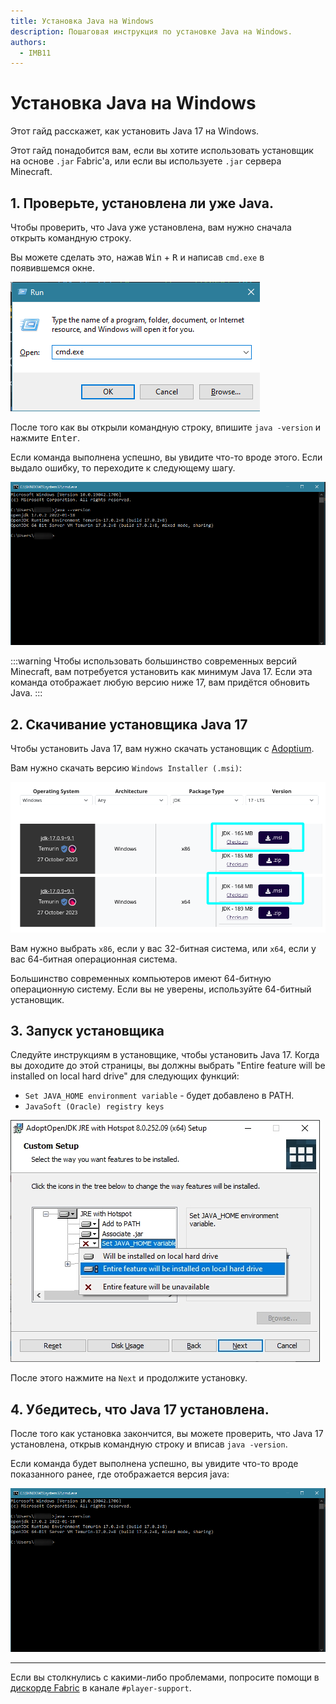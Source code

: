 ```yaml
---
title: Установка Java на Windows
description: Пошаговая инструкция по установке Java на Windows.
authors:
  - IMB11
---
```


# Установка Java на Windows

Этот гайд расскажет, как установить Java 17 на Windows.

Этот гайд понадобится вам, если вы хотите использовать установщик на основе `.jar` Fabric'а, или если вы используете `.jar` сервера Minecraft.

## 1. Проверьте, установлена ли уже Java.

Чтобы проверить, что Java уже установлена, вам нужно сначала открыть командную строку.

Вы можете сделать это, нажав <kbd>Win</kbd> + <kbd>R</kbd> и написав `cmd.exe` в появившемся окне.

![Окно "Выполнить" с введённым "cmd.exe"](/assets/players/installing-java/windows-run-dialog.png)

После того как вы открыли командную строку, впишите `java -version` и нажмите <kbd>Enter</kbd>.

Если команда выполнена успешно, вы увидите что-то вроде этого. Если выдало ошибку, то переходите к следующему шагу.

![Командная строка с введённой командой "java -version"](/assets/players/installing-java/windows-java-version.png)

:::warning
Чтобы использовать большинство современных версий Minecraft, вам потребуется установить как минимум Java 17. Если эта команда отображает любую версию ниже 17, вам придётся обновить Java.
:::

## 2. Скачивание установщика Java 17

Чтобы установить Java 17, вам нужно скачать установщик с [Adoptium](https://adoptium.net/en-GB/temurin/releases/?os=windows\&package=jdk\&version=17).

Вам нужно скачать версию `Windows Installer (.msi)`:

![Adoptium c выделенным Windows Installer (.msi)](/assets/players/installing-java/windows-download-java.png)

Вам нужно выбрать `x86`, если у вас 32-битная система, или `x64`, если у вас 64-битная операционная система.

Большинство современных компьютеров имеют 64-битную операционную систему. Если вы не уверены, используйте 64-битный установщик.

## 3. Запуск установщика

Следуйте инструкциям в установщике, чтобы установить Java 17. Когда вы доходите до этой страницы, вы должны выбрать "Entire feature will be installed on local hard drive" для следующих функций:

- `Set JAVA_HOME environment variable` - будет добавлено в PATH.
- `JavaSoft (Oracle) registry keys`

![Установщик Java 17 c выделенными "Set JAVA\_HOME variable" и "JavaSoft (Oracle) registry keys"](/assets/players/installing-java/windows-wizard-screenshot.png)

После этого нажмите на `Next` и продолжите установку.

## 4. Убедитесь, что Java 17 установлена.

После того как установка закончится, вы можете проверить, что Java 17 установлена, открыв командную строку и вписав `java -version`.

Если команда будет выполнена успешно, вы увидите что-то вроде показанного ранее, где отображается версия java:

![Командная строка с введённой командой "java -version"](/assets/players/installing-java/windows-java-version.png)

***

Если вы столкнулись с какими-либо проблемами, попросите помощи в [дискорде Fabric](https://discord.gg/v6v4pMv) в канале `#player-support`.
